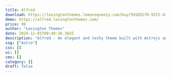 ```yaml
---
title: Alfred
download: https://lexingtonthemes.lemonsqueezy.com/buy/59105270-55f2-42b0-9728-3094f40f86f4?aff=YGGpO5
demo: https://alfred.lexingtonthemes.com/
price: 99
author: "Lexington Themes"
date: 2024-12-01T09:49:38.302Z
description: "Alfred - An elegant and techy theme built with Astrojs and Talwind CSS for your next project"
ssg: ["Astro"]
css: []
ui: []
cms: []
category: []
draft: false
---
```

